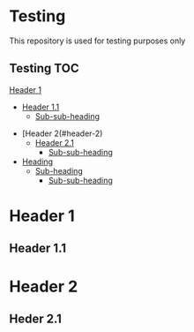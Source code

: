 # Testing
This repository is used for testing purposes only

## Testing TOC

 [Header 1](#header-1)
  * [Header 1.1](#header-1.1)
    + [Sub-sub-heading](#sub-sub-heading)
- [Header 2(#header-2)
  * [Header 2.1](#header-2.1)
    + [Sub-sub-heading](#sub-sub-heading-1)
- [Heading](#heading-2)
  * [Sub-heading](#sub-heading-2)
    + [Sub-sub-heading](#sub-sub-heading-2)
    
# Header 1

## Header 1.1

# Header 2
## Heder 2.1
    
    
